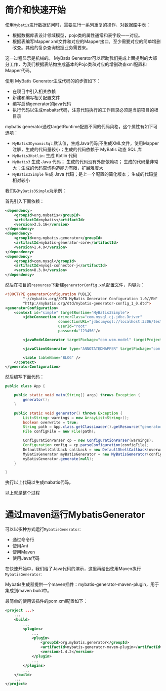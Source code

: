 # 简介和快速开始

使用`Mybatis`进行数据访问时，需要进行一系列重复的操作，对数据库中表：

* 根据数据库表设计领域模型，pojo类的属性通常和表字段一一对应。
* 根据表编写Mapper xml文件和对应的Mapper接口，至少需要对应的简单增删改查。其他的复杂查询根据业务需要来。

这一过程显示是机械的。 MyBatis Generator可以帮助我们完成上面提到的大部分工作，为我们根据表结构生成基本的Pojo类和对应的增删改查xml配置和Mapper代码。

使用 MyBatis Generator生成代码的的步骤如下：

* 在项目中引入相关依赖
* 新建和编写相关配置文件
* 编写启动generator的java代码
* 执行代码以生成mabaits代码，注意代码执行的工作目录必须是当前项目的根目录



mybatis generator通过targetRuntime配置不同的代码风格，这个属性有如下可选项：

* `MyBatis3DynamicSql`:默认值，生成Java代码;不生成XML文件，使用Mapper注解，生成的代码量较小；生成的代码依赖于 MyBatis 动态 SQL 库
* `MyBatis3Kotlin`: 生成 Kotlin 代码
* `MyBatis3` 生成 Java 代码； 生成的代码没有外部依赖项； 生成的代码量非常大；生成的代码查询构造能力有限，扩展难度大
* `MyBatis3Simple` 生成 Java 代码；是上一个配置的简化版本； 生成的代码量相对较小

我们以`MyBatis3Simple`为示例：

首先引入下面依赖：

~~~xml
<dependency>
    <groupId>org.mybatis</groupId>
    <artifactId>mybatis</artifactId>
    <version>3.5.16</version>
</dependency>
<dependency>
    <groupId>org.mybatis.generator</groupId>
    <artifactId>mybatis-generator-core</artifactId>
    <version>1.4.0</version>
</dependency>
<dependency>
    <groupId>com.mysql</groupId>
    <artifactId>mysql-connector-j</artifactId>
    <version>8.3.0</version>
</dependency>
~~~

然后在项目的`resources`下新建`generatorConfig.xml`配置文件，内容为：

~~~xml
<!DOCTYPE generatorConfiguration PUBLIC
        "-//mybatis.org//DTD MyBatis Generator Configuration 1.0//EN"
        "http://mybatis.org/dtd/mybatis-generator-config_1_0.dtd">
<generatorConfiguration>
    <context id="simple" targetRuntime="MyBatis3Simple">
        <jdbcConnection driverClass="com.mysql.cj.jdbc.Driver"
                        connectionURL="jdbc:mysql://localhost:3306/test"
                        userId="root"
                        password="123456"/>

        <javaModelGenerator targetPackage="com.wzm.model" targetProject="src/main/java"/>

        <javaClientGenerator type="ANNOTATEDMAPPER" targetPackage="com.wzm.mapper" targetProject="src/main/java"/>

        <table tableName="BLOG" />
    </context>
</generatorConfiguration>
~~~

然后编写下面代码：

~~~java
public class App {

    public static void main(String[] args) throws Exception {
        generator();
    }

    public static void generator() throws Exception {
        List<String> warnings = new ArrayList<String>();
        boolean overwrite = true;
        String path = App.class.getClassLoader().getResource("generatorConfig.xml").getPath();
        File configFile = new File(path);

        ConfigurationParser cp = new ConfigurationParser(warnings);
        Configuration config = cp.parseConfiguration(configFile);
        DefaultShellCallback callback = new DefaultShellCallback(overwrite);
        MyBatisGenerator myBatisGenerator = new MyBatisGenerator(config, callback, warnings);
        myBatisGenerator.generate(null);
    }

}
~~~

执行以上代码以生成mabatis代码。

以上就是整个过程

# 通过maven运行MybatisGenerator

可以以多种方式运行`MybatisGenerator`:

* 通过命令行
* 使用Ant
* 使用Maven
* 使用Java代码

在快速开始中，我们给了Java代码的演示，这里再给出使用Maven执行`MybatisGenerator`:

Mybatis生成器提供一个maven插件：mybatis-generator-maven-plugin，用于集成到maven build中。

最简单的使用该插件的pom.xml配置如下：

~~~xml
<project ...>
    ...
    <build>
        ...
        <plugins>
            ...
            <plugin>
                <groupId>org.mybatis.generator</groupId>
                <artifactId>mybatis-generator-maven-plugin</artifactId>
                <version>1.4.2</version>
            </plugin>
            ...
        </plugins>
        ...
    </build>
    ...
</project>
~~~













